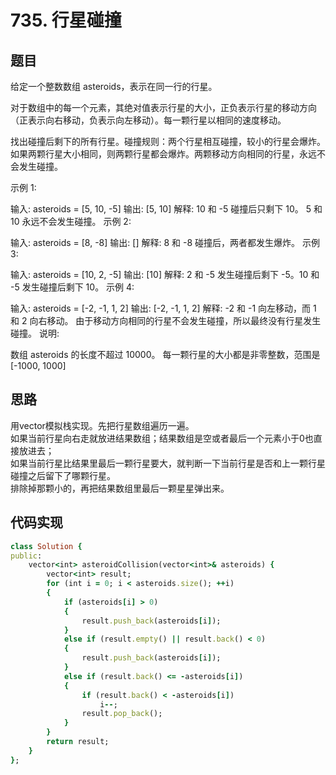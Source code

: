 # 735. 行星碰撞
## 题目
给定一个整数数组 asteroids，表示在同一行的行星。

对于数组中的每一个元素，其绝对值表示行星的大小，正负表示行星的移动方向（正表示向右移动，负表示向左移动）。每一颗行星以相同的速度移动。

找出碰撞后剩下的所有行星。碰撞规则：两个行星相互碰撞，较小的行星会爆炸。如果两颗行星大小相同，则两颗行星都会爆炸。两颗移动方向相同的行星，永远不会发生碰撞。

示例 1:

输入: 
asteroids = [5, 10, -5]
输出: [5, 10]
解释: 
10 和 -5 碰撞后只剩下 10。 5 和 10 永远不会发生碰撞。
示例 2:

输入: 
asteroids = [8, -8]
输出: []
解释: 
8 和 -8 碰撞后，两者都发生爆炸。
示例 3:

输入: 
asteroids = [10, 2, -5]
输出: [10]
解释: 
2 和 -5 发生碰撞后剩下 -5。10 和 -5 发生碰撞后剩下 10。
示例 4:

输入: 
asteroids = [-2, -1, 1, 2]
输出: [-2, -1, 1, 2]
解释: 
-2 和 -1 向左移动，而 1 和 2 向右移动。
由于移动方向相同的行星不会发生碰撞，所以最终没有行星发生碰撞。
说明:

数组 asteroids 的长度不超过 10000。
每一颗行星的大小都是非零整数，范围是 [-1000, 1000]  
## 思路
用vector模拟栈实现。先把行星数组遍历一遍。  
如果当前行星向右走就放进结果数组；结果数组是空或者最后一个元素小于0也直接放进去；  
如果当前行星比结果里最后一颗行星要大，就判断一下当前行星是否和上一颗行星碰撞之后留下了哪颗行星。  
排除掉那颗小的，再把结果数组里最后一颗星星弹出来。  
## 代码实现
```ruby
class Solution {
public:
    vector<int> asteroidCollision(vector<int>& asteroids) {
        vector<int> result;
        for (int i = 0; i < asteroids.size(); ++i) 
        {
            if (asteroids[i] > 0) 
            {
                result.push_back(asteroids[i]);
            } 
            else if (result.empty() || result.back() < 0) 
            {
                result.push_back(asteroids[i]);
            }
            else if (result.back() <= -asteroids[i]) 
            {
                if (result.back() < -asteroids[i]) 
                    i--;
                result.pop_back();
            }
        }
        return result;
    }
};
```
